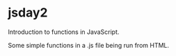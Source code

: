 # jsday2
Introduction to functions in JavaScript.

Some simple functions in a .js file being run from HTML.
